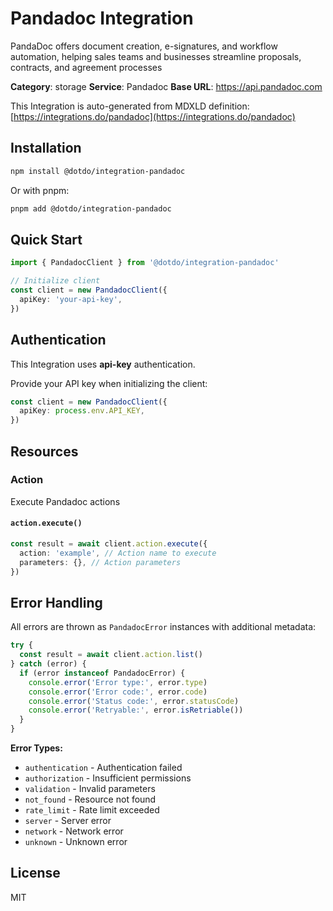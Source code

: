 # Pandadoc Integration

PandaDoc offers document creation, e-signatures, and workflow automation, helping sales teams and businesses streamline proposals, contracts, and agreement processes

**Category**: storage
**Service**: Pandadoc
**Base URL**: https://api.pandadoc.com

This Integration is auto-generated from MDXLD definition: [https://integrations.do/pandadoc](https://integrations.do/pandadoc)

## Installation

```bash
npm install @dotdo/integration-pandadoc
```

Or with pnpm:

```bash
pnpm add @dotdo/integration-pandadoc
```

## Quick Start

```typescript
import { PandadocClient } from '@dotdo/integration-pandadoc'

// Initialize client
const client = new PandadocClient({
  apiKey: 'your-api-key',
})
```

## Authentication

This Integration uses **api-key** authentication.

Provide your API key when initializing the client:

```typescript
const client = new PandadocClient({
  apiKey: process.env.API_KEY,
})
```

## Resources

### Action

Execute Pandadoc actions

#### `action.execute()`

```typescript
const result = await client.action.execute({
  action: 'example', // Action name to execute
  parameters: {}, // Action parameters
})
```

## Error Handling

All errors are thrown as `PandadocError` instances with additional metadata:

```typescript
try {
  const result = await client.action.list()
} catch (error) {
  if (error instanceof PandadocError) {
    console.error('Error type:', error.type)
    console.error('Error code:', error.code)
    console.error('Status code:', error.statusCode)
    console.error('Retryable:', error.isRetriable())
  }
}
```

**Error Types:**

- `authentication` - Authentication failed
- `authorization` - Insufficient permissions
- `validation` - Invalid parameters
- `not_found` - Resource not found
- `rate_limit` - Rate limit exceeded
- `server` - Server error
- `network` - Network error
- `unknown` - Unknown error

## License

MIT

